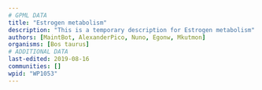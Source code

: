 ```yaml
---
# GPML DATA
title: "Estrogen metabolism"
description: "This is a temporary description for Estrogen metabolism"
authors: [MaintBot, AlexanderPico, Nuno, Egonw, Mkutmon]
organisms: [Bos taurus]
# ADDITIONAL DATA
last-edited: 2019-08-16
communities: []
wpid: "WP1053"
---
```

